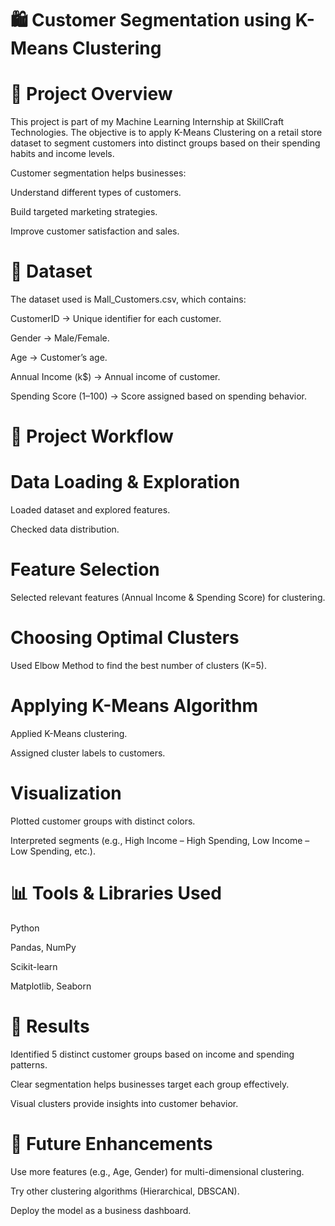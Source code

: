 # 🛍️ Customer Segmentation using K-Means Clustering
# 📌 Project Overview

This project is part of my Machine Learning Internship at SkillCraft Technologies.
The objective is to apply K-Means Clustering on a retail store dataset to segment customers into distinct groups based on their spending habits and income levels.

Customer segmentation helps businesses:

Understand different types of customers.

Build targeted marketing strategies.

Improve customer satisfaction and sales.

# 📂 Dataset

The dataset used is Mall_Customers.csv, which contains:

CustomerID → Unique identifier for each customer.

Gender → Male/Female.

Age → Customer’s age.

Annual Income (k$) → Annual income of customer.

Spending Score (1–100) → Score assigned based on spending behavior.

# 🔑 Project Workflow

# Data Loading & Exploration

Loaded dataset and explored features.

Checked data distribution.

# Feature Selection

Selected relevant features (Annual Income & Spending Score) for clustering.

# Choosing Optimal Clusters

Used Elbow Method to find the best number of clusters (K=5).

# Applying K-Means Algorithm

Applied K-Means clustering.

Assigned cluster labels to customers.

# Visualization

Plotted customer groups with distinct colors.

Interpreted segments (e.g., High Income – High Spending, Low Income – Low Spending, etc.).

# 📊 Tools & Libraries Used

Python

Pandas, NumPy

Scikit-learn

Matplotlib, Seaborn

# 🚀 Results

Identified 5 distinct customer groups based on income and spending patterns.

Clear segmentation helps businesses target each group effectively.

Visual clusters provide insights into customer behavior.

# 📌 Future Enhancements

Use more features (e.g., Age, Gender) for multi-dimensional clustering.

Try other clustering algorithms (Hierarchical, DBSCAN).

Deploy the model as a business dashboard.
